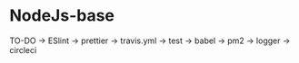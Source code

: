 # NodeJs-base

TO-DO
-> ESlint
-> prettier
-> travis.yml
-> test
-> babel
-> pm2
-> logger
-> circleci